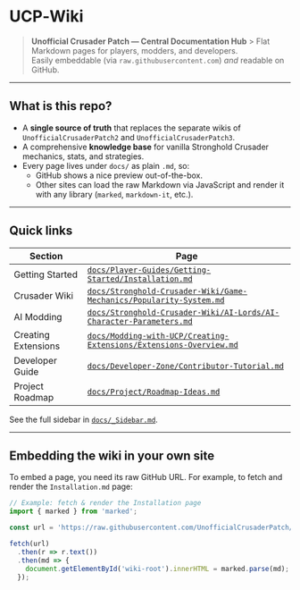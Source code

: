 # UCP‑Wiki

> **Unofficial Crusader Patch — Central Documentation Hub** > Flat Markdown pages for players, modders, and developers.  
> Easily embeddable (via `raw.githubusercontent.com`) *and* readable on GitHub.

---

## What is this repo?

* A **single source of truth** that replaces the separate wikis of `UnofficialCrusaderPatch2` and `UnofficialCrusaderPatch3`.
* A comprehensive **knowledge base** for vanilla Stronghold Crusader mechanics, stats, and strategies.
* Every page lives under `docs/` as plain `.md`, so:
    * GitHub shows a nice preview out-of-the-box.
    * Other sites can load the raw Markdown via JavaScript and render it with any library (`marked`, `markdown-it`, etc.).

---

## Quick links

| Section | Page |
|---|---|
| Getting Started | [`docs/Player-Guides/Getting-Started/Installation.md`](docs/Player-Guides/Getting-Started/Installation.md) |
| Crusader Wiki | [`docs/Stronghold-Crusader-Wiki/Game-Mechanics/Popularity-System.md`](docs/Stronghold-Crusader-Wiki/Game-Mechanics/Popularity-System.md) |
| AI Modding | [`docs/Stronghold-Crusader-Wiki/AI-Lords/AI-Character-Parameters.md`](docs/Stronghold-Crusader-Wiki/AI-Lords/AI-Character-Parameters.md) |
| Creating Extensions | [`docs/Modding-with-UCP/Creating-Extensions/Extensions-Overview.md`](docs/Modding-with-UCP/Creating-Extensions/Extensions-Overview.md) |
| Developer Guide | [`docs/Developer-Zone/Contributor-Tutorial.md`](docs/Developer-Zone/Contributor-Tutorial.md) |
| Project Roadmap | [`docs/Project/Roadmap-Ideas.md`](docs/Project/Roadmap-Ideas.md) |

See the full sidebar in [`docs/_Sidebar.md`](docs/_Sidebar.md).

---

## Embedding the wiki in your own site

To embed a page, you need its raw GitHub URL. For example, to fetch and render the `Installation.md` page:

```js
// Example: fetch & render the Installation page
import { marked } from 'marked';

const url = 'https://raw.githubusercontent.com/UnofficialCrusaderPatch/UCP-Wiki/main/docs/Player-Guides/Getting-Started/Installation.md';

fetch(url)
  .then(r => r.text())
  .then(md => {
    document.getElementById('wiki-root').innerHTML = marked.parse(md);
  });
```